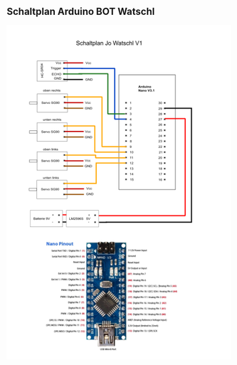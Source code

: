 ## Schaltplan Arduino BOT Watschl

![image](https://github.com/frankyhub/png/blob/master/Schaltplan_Watschl.png)
